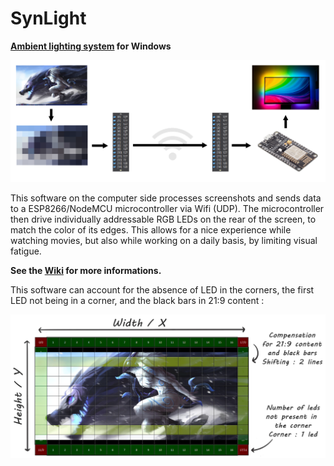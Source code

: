 # SynLight

**[Ambient lighting system](https://en.wikipedia.org/wiki/Ambilight) for Windows**

![](https://raw.githubusercontent.com/Synless/SynLight/master/SynLight/Images/demo.png)



This software on the computer side processes screenshots and sends data to a ESP8266/NodeMCU microcontroller via Wifi (UDP). The microcontroller then drive individually addressable RGB LEDs on the rear of the screen, to match the color of its edges. This allows for a nice experience while watching movies, but also while working on a daily basis, by limiting visual fatigue.

**See the [Wiki](https://github.com/Synless/SynLight/wiki) for more informations.**

This software can account for the absence of LED in the corners, the first LED not being in a corner, and the black bars in 21:9 content :

![](https://raw.githubusercontent.com/Synless/SynLight/master/SynLight/Images/small_Explanation.png)
